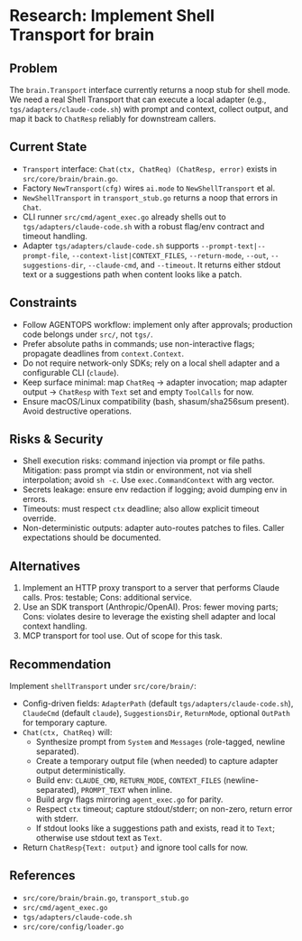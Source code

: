 # Research: Implement Shell Transport for brain

## Problem
The `brain.Transport` interface currently returns a noop stub for shell mode. We need a real Shell Transport that can execute a local adapter (e.g., `tgs/adapters/claude-code.sh`) with prompt and context, collect output, and map it back to `ChatResp` reliably for downstream callers.

## Current State
- `Transport` interface: `Chat(ctx, ChatReq) (ChatResp, error)` exists in `src/core/brain/brain.go`.
- Factory `NewTransport(cfg)` wires `ai.mode` to `NewShellTransport` et al.
- `NewShellTransport` in `transport_stub.go` returns a noop that errors in `Chat`.
- CLI runner `src/cmd/agent_exec.go` already shells out to `tgs/adapters/claude-code.sh` with a robust flag/env contract and timeout handling.
- Adapter `tgs/adapters/claude-code.sh` supports `--prompt-text|--prompt-file`, `--context-list|CONTEXT_FILES`, `--return-mode`, `--out`, `--suggestions-dir`, `--claude-cmd`, and `--timeout`. It returns either stdout text or a suggestions path when content looks like a patch.

## Constraints
- Follow AGENTOPS workflow: implement only after approvals; production code belongs under `src/`, not `tgs/`.
- Prefer absolute paths in commands; use non-interactive flags; propagate deadlines from `context.Context`.
- Do not require network-only SDKs; rely on a local shell adapter and a configurable CLI (`claude`).
- Keep surface minimal: map `ChatReq` → adapter invocation; map adapter output → `ChatResp` with `Text` set and empty `ToolCalls` for now.
- Ensure macOS/Linux compatibility (bash, shasum/sha256sum present). Avoid destructive operations.

## Risks & Security
- Shell execution risks: command injection via prompt or file paths. Mitigation: pass prompt via stdin or environment, not via shell interpolation; avoid `sh -c`. Use `exec.CommandContext` with arg vector.
- Secrets leakage: ensure env redaction if logging; avoid dumping env in errors.
- Timeouts: must respect `ctx` deadline; also allow explicit timeout override.
- Non-deterministic outputs: adapter auto-routes patches to files. Caller expectations should be documented.

## Alternatives
1) Implement an HTTP proxy transport to a server that performs Claude calls. Pros: testable; Cons: additional service.
2) Use an SDK transport (Anthropic/OpenAI). Pros: fewer moving parts; Cons: violates desire to leverage the existing shell adapter and local context handling.
3) MCP transport for tool use. Out of scope for this task.

## Recommendation
Implement `shellTransport` under `src/core/brain/`:
- Config-driven fields: `AdapterPath` (default `tgs/adapters/claude-code.sh`), `ClaudeCmd` (default `claude`), `SuggestionsDir`, `ReturnMode`, optional `OutPath` for temporary capture.
- `Chat(ctx, ChatReq)` will:
  - Synthesize prompt from `System` and `Messages` (role-tagged, newline separated).
  - Create a temporary output file (when needed) to capture adapter output deterministically.
  - Build env: `CLAUDE_CMD`, `RETURN_MODE`, `CONTEXT_FILES` (newline-separated), `PROMPT_TEXT` when inline.
  - Build argv flags mirroring `agent_exec.go` for parity.
  - Respect `ctx` timeout; capture stdout/stderr; on non-zero, return error with stderr.
  - If stdout looks like a suggestions path and exists, read it to `Text`; otherwise use stdout text as `Text`.
- Return `ChatResp{Text: output}` and ignore tool calls for now.

## References
- `src/core/brain/brain.go`, `transport_stub.go`
- `src/cmd/agent_exec.go`
- `tgs/adapters/claude-code.sh`
- `src/core/config/loader.go`

